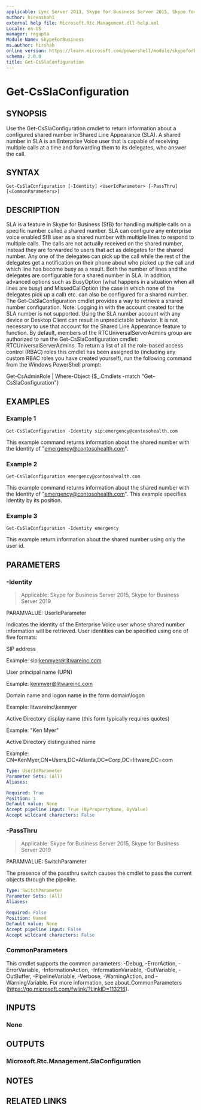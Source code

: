 ```yaml
---
applicable: Lync Server 2013, Skype for Business Server 2015, Skype for Business Server 2019
author: hirenshah1
external help file: Microsoft.Rtc.Management.dll-help.xml
Locale: en-US
manager: rogupta
Module Name: SkypeForBusiness
ms.author: hirshah
online version: https://learn.microsoft.com/powershell/module/skypeforbusiness/get-csslaconfiguration
schema: 2.0.0
title: Get-CsSlaConfiguration
---
```


# Get-CsSlaConfiguration

## SYNOPSIS
Use the Get-CsSlaConfiguration cmdlet to return information about a configured shared number in Shared Line Appearance (SLA). A shared number in SLA is an Enterprise Voice user that is capable of receiving multiple calls at a time and forwarding them to its delegates, who answer the call.

## SYNTAX

```
Get-CsSlaConfiguration [-Identity] <UserIdParameter> [-PassThru] [<CommonParameters>]
```

## DESCRIPTION
SLA is a feature in Skype for Business (SfB) for handling multiple calls on a specific number called a shared number. SLA can configure any enterprise voice enabled SfB user as a shared number with multiple lines to respond to multiple calls. The calls are not actually received on the shared number, instead they are forwarded to users that act as delegates for the shared number. Any one of the delegates can pick up the call while the rest of the delegates get a notification on their phone about who picked up the call and which line has become busy as a result. Both the number of lines and the delegates are configurable for a shared number in SLA. In addition, advanced options such as BusyOption (what happens in a situation when all lines are busy) and MissedCallOption (the case in which none of the delegates pick up a call) etc. can also be configured for a shared number.
The Get-CsSlaConfiguration cmdlet provides a way to retrieve a shared number configuration.
Note:
Logging in with the account created for the SLA number is not supported. Using the SLA number account with any device or Desktop Client can result in unpredictable behavior. It is not necessary to use that account for the Shared Line Appearance feature to function.
By default, members of the RTCUniversalServerAdmins group are authorized to run the Get-CsSlaConfiguration cmdlet: RTCUniversalServerAdmins. To return a list of all the role-based access control (RBAC) roles this cmdlet has been assigned to (including any custom RBAC roles you have created yourself), run the following command from the Windows PowerShell prompt:


Get-CsAdminRole | Where-Object {$_.Cmdlets -match "Get-CsSlaConfiguration"}


## EXAMPLES

### Example 1
```
Get-CsSlaConfiguration -Identity sip:emergency@contosohealth.com
```

This example command returns information about the shared number with the Identity of "emergency@contosohealth.com".

### Example 2
```
Get-CsSlaConfiguration emergency@contosohealth.com
```

This example command returns information about the shared number with the Identity of "emergency@contosohealth.com". This example specifies Identity by its position.

### Example 3
```
Get-CsSlaConfiguration -Identity emergency
```

This example return information about the shared number using only the user id.


## PARAMETERS

### -Identity

> Applicable: Skype for Business Server 2015, Skype for Business Server 2019

PARAMVALUE: UserIdParameter

Indicates the identity of the Enterprise Voice user whose shared number information will be retrieved.
User identities can be specified using one of five formats:

SIP address

Example: sip:kenmyer@litwareinc.com

User principal name (UPN)

Example: kenmyer@litwareinc.com

Domain name and logon name in the form domain\logon

Example: litwareinc\kenmyer

Active Directory display name (this form typically requires quotes)

Example: "Ken Myer"

Active Directory distinguished name

Example: CN=KenMyer,CN=Users,DC=Atlanta,DC=Corp,DC=litware,DC=com

```yaml
Type: UserIdParameter
Parameter Sets: (All)
Aliases:

Required: True
Position: 1
Default value: None
Accept pipeline input: True (ByPropertyName, ByValue)
Accept wildcard characters: False
```

### -PassThru

> Applicable: Skype for Business Server 2015, Skype for Business Server 2019

PARAMVALUE: SwitchParameter

The presence of the passthru switch causes the cmdlet to pass the current objects through the pipeline.

```yaml
Type: SwitchParameter
Parameter Sets: (All)
Aliases:

Required: False
Position: Named
Default value: None
Accept pipeline input: False
Accept wildcard characters: False
```

### CommonParameters
This cmdlet supports the common parameters: -Debug, -ErrorAction, -ErrorVariable, -InformationAction, -InformationVariable, -OutVariable, -OutBuffer, -PipelineVariable, -Verbose, -WarningAction, and -WarningVariable. For more information, see about_CommonParameters (https://go.microsoft.com/fwlink/?LinkID=113216).


## INPUTS

### None


## OUTPUTS

### Microsoft.Rtc.Management.SlaConfiguration


## NOTES


## RELATED LINKS
